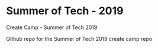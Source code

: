# Summer of Tech - 2019
Create Camp - Summer of Tech 2019

Github repo for the Summer of Tech 2019 create camp repo 

